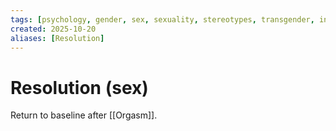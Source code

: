 ```yaml
---
tags: [psychology, gender, sex, sexuality, stereotypes, transgender, intersex, orientation, sexism, masculinity, STEM]
created: 2025-10-20
aliases: [Resolution]
---
```

# Resolution (sex)

Return to baseline after [[Orgasm]].
